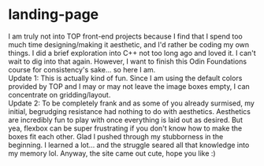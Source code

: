 # landing-page
I am truly not into TOP front-end projects because I find that I spend too much time designing/making it aesthetic, and I'd rather be coding my own things. I did a brief exploration into C++ not too long ago and loved it. I can't wait to dig into that again. However, I want to finish this Odin Foundations course for consistency's sake... so here I am.  
Update 1: This is actually kind of fun. Since I am using the default colors provided by TOP and I may or may not leave the image boxes empty, I can concentrate on gridding/layout.  
Update 2: To be completely frank and as some of you already surmised, my initial, begrudging resistance had nothing to do with aesthetics. Aesthetics are incredibly fun to play with once everything is laid out as desired. But yea, flexbox can be super frustrating if you don't know how to make the boxes fit each other. Glad I pushed through my stubborness in the beginning. I learned a lot... and the struggle seared all that knowledge into my memory lol. Anyway, the site came out cute, hope you like :)